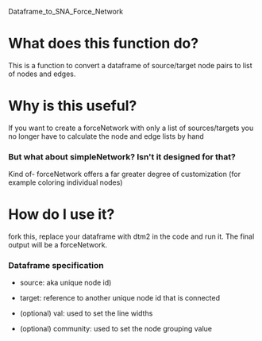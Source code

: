 Dataframe_to_SNA_Force_Network

# What does this function do? #
This is a function to convert a dataframe of source/target node pairs to list of nodes and edges.

# Why is this useful? #
If you want to create a forceNetwork with only a list of sources/targets you no longer have to calculate the node and edge lists by hand

### But what about simpleNetwork? Isn't it designed for that? ###
Kind of- forceNetwork offers a far greater degree of customization (for example coloring individual nodes)

# How do I use it? #

fork this, replace your dataframe with dtm2 in the code and run it. The final output will be a forceNetwork.

### Dataframe specification ###

- source: aka unique node id)
- target: reference to another unique node id that is connected

- (optional) val: used to set the line widths
- (optional) community: used to set the node grouping value 

